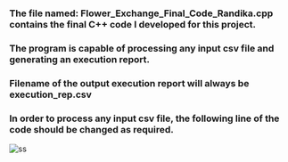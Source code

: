 ### The file named: Flower_Exchange_Final_Code_Randika.cpp contains the final C++ code I developed for this project.

### The program is capable of processing any input csv file and generating an execution report.
### Filename of the output execution report will always be execution_rep.csv
### In order to process any input csv file, the following line of the code should be changed as required.

![ss](https://github.com/randika-perera/Flower-Exchange-Project/assets/129817316/bd49dff9-5ca1-43cf-ae51-c1174c9a4169)
